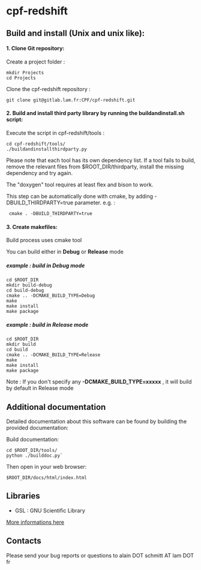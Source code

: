 # cpf-redshift


## Build and install (Unix and unix like):

#### 1. Clone Git repository:

Create a project folder :

    mkdir Projects
    cd Projects

Clone the cpf-redshift repository :

	git clone git@gitlab.lam.fr:CPF/cpf-redshift.git

#### 2. Build and install third party library by running the buildandinstall.sh script:

Execute the script in cpf-redshift/tools :

	cd cpf-redshift/tools/
	./buildandinstallthirdparty.py

Please note that each tool has its own dependency list. If a tool fails to build, remove the relevant files from $ROOT_DIR/thirdparty, install the missing dependency and try again.

The "doxygen" tool requires at least flex and bison to work.

This step can be automatically done with cmake, by adding -DBUILD_THIRDPARTY=true parameter. e.g. :

     cmake . -DBUILD_THIRDPARTY=true

#### 3. Create makefiles:

Build process uses cmake tool

You can build either in **Debug** or **Release** mode

##### example : build in Debug mode

	cd $ROOT_DIR
	mkdir build-debug
	cd build-debug
	cmake .. -DCMAKE_BUILD_TYPE=Debug
	make
	make install
	make package

##### example : build in Release  mode

	cd $ROOT_DIR
	mkdir build
	cd build
	cmake .. -DCMAKE_BUILD_TYPE=Release
	make
	make install
	make package

Note :
If you don't specify any **-DCMAKE_BUILD_TYPE=xxxxx** , it will build  by default in Release mode

## Additional documentation

Detailed documentation about this software can be found by building the provided documentation:

Build documentation:

    cd $ROOT_DIR/tools/
    python ./builddoc.py`

Then open in your web browser:

    $ROOT_DIR/docs/html/index.html

## Libraries

+ GSL : GNU Scientific Library

[More informations here](https://www.gnu.org/software/gsl/)

## Contacts

Please send your bug reports or questions to alain DOT schmitt AT lam DOT fr
